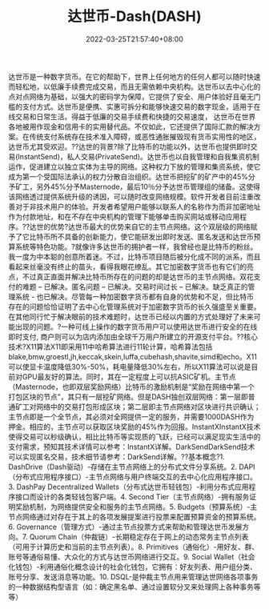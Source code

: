 ﻿---
weight: 
title: "达世币-Dash(DASH)"
description: "达世币是一种数字货币"
date: 2022-03-25T21:57:40+08:00
lastmod: 2022-03-25T16:45:40+08:00
draft: false
authors: ["Metabd"]
featuredImage: "dashibi-dashdash.webp"
link: ""
tags: ["数字代币","达世币-Dash(DASH)"]
categories: ["navigation"]
navigation: ["数字代币"]
lightgallery: true
toc: true
pinned: false
recommend: false
recommend1: false
---
达世币是一种数字货币。在它的帮助下，世界上任何地方的任何人都可以随时快速而轻松地，以低廉手续费完成交易，而且无需依赖中央机构。达世币以去中心化的点对点网络为基础，以强大的密码学为保障，它提供了安全、用户体验好且毫无门槛的支付方式。达世币是便携、实惠可拆分和能够快速交易的数字现金，适用于在线交易和日常生活。得益于低廉的交易手续费和快捷的交易速度， 达世币在世界各地被用作现金和信用卡的实用替代品。不仅如此，它还提供了国际汇款的解决方案。在传统支付系统存在技术准入障碍，或恶性通胀摧毁现有货币实用性的地区，达世币尤其受欢迎。??达世的背景?除了比特币的功能以外，达世币也提供即时交易(InstantSend)，私人交易(PrivateSend)。达世币也以自我管理和自我集资机制运作，促进建立以独立实体为主导的网络。这种权力下放的管理和集资系统，使它成为第一个受国际法承认的权力分散自治组织。达世币把挖矿的矿产中的45%分予矿工，另外45%分予Masternode，最后10％分予达世币管理组的储备。这使得该网络透过提供系统升级的诱因，可以随时改变网络规模。软件开发者目前注重改善对于非技术用户的体验。开发者希望用户能够以联系人的名称作为而非加密地址作为付款地址，和在不存在中央机构的管理下能够单击购买网站或移动应用程序。??达世的优势?达世币最大的优势来自它的主节点网络。这个双层级的网络赋予了它比特币所不具备的创新能力，使它能研发出即时发送、匿名发送和达世币预算系统等特色功能。?就像许多达世币的拥护者一样，我曾经也是比特币的粉丝。我一度为中本聪的创意所着迷。不过，比特币项目随后被分化成不同的派系，而且看起来丝毫没有终止的苗头，看得我眼花缭乱。其它加密数字货币也有它们的亮点，不过真正直面并解决比特币所存在的问题的却是达世币的主节点网络。双花支付的难题 – 已解决。匿名问题 – 已解决。交易时间过长 – 已解决。缺乏真正的管理系统 - 也已解决。尽管每一种加密数字货币都有自身的优势和不足，但比特币存在的问题恰恰证明了去中心化管理系统对于加密数字货币的长久强盛至关重要。在其他同行忙于解决眼前的技术难题时，达世币已经以内置的方式处理好了未来可能出现的问题。?一种可线上操作的数字货币用户可以使用达世币进行安全的在线即时支付, 商户则可以为店内添加由全球千万用户所建立的开源支付平台。??核心技术?X11算法X11即采用11中哈希算法进行11轮计算，哈希算法包括blake,bmw,groestl,jh,keccak,skein,luffa,cubehash,shavite,simd和echo。X11可以使显卡温度降低30%-50%，耗电量降低30%左右，所以X11算法可以说是目前对GPU最友好的算法。同时，其在一定程度上可以抗ASIC矿机。主节点（Masternode，也即双层奖励网络）比特币的激励机制是“奖励在网络中第一个打包区块的节点”，其只有一层挖矿网络。但是DASH独创双层网络：第一层即普通矿工对网络中的交易打包形成区块；第二层即主节点网络对区块进行共识确认；主节点即是一个全节点，其必须对全网提供一定的服务，并需要1000DASH作为押金。相应的，主节点可以获取区块奖励的45%作为回报。InstantXInstantX技术使得交易可以秒级确认，相比比特币等实现质的飞跃，已经可以满足现实生活中的支付需求，预知其技术详情可以参考：InstantX详解。DarkSendDarkSend技术可以实现匿名交易，技术细节请参考：DarkSend详解。??基本概念?1. DashDrive（Dash驱动）-存储在主节点网络上的分布式文件分享系统。2. DAPI（分布式应用程序接口）-主节点网络与用户终端交互的去中心化应用程序接口。3. DashPay Decentralized Wallets（分布式达世币轻钱包）-利用分布式应用程序接口而设计的各类轻钱包客户端。4. Second Tier（主节点网络）-拥有服务证明奖励机制，为网络提供安全和服务的主节点网络。5. Budgets（预算系统）-主节点网络通过对存在于其上的各项发展提案进行投票来配置预算资金的预算系统。6. Governance（管理方式）-通过主节点投票方式来帮助和管理达世币发展方向。7. Quorum Chain（仲裁链）-长期稳定存在于网上的动态常务主节点列表（可用于计算历史和当前的主节点列表）。8. Primitives（通俗化）-用好友、群、账号等通俗易懂、大众化的方式与达世币网络进行交互。9. Social Wallet（社会化钱包）-利用通俗化概念设计的社会化钱包，它拥有：好友列表、用户组分类、账号分享、发送消息等功能。10. DSQL-是仲裁主节点用来管理达世网络各项事务的一种数据结构型语言（如：确定黑名单、通过设置软分叉来处理网上各种事务等等）
